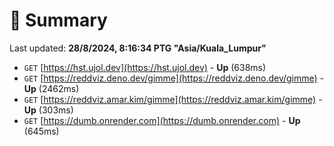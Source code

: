 # 📖 Summary
Last updated: **28/8/2024, 8:16:34 PTG "Asia/Kuala_Lumpur"**

- `GET` [https://hst.ujol.dev](https://hst.ujol.dev) - **Up** (638ms)
- `GET` [https://reddviz.deno.dev/gimme](https://reddviz.deno.dev/gimme) - **Up** (2462ms)
- `GET` [https://reddviz.amar.kim/gimme](https://reddviz.amar.kim/gimme) - **Up** (303ms)
- `GET` [https://dumb.onrender.com](https://dumb.onrender.com) - **Up** (645ms)
